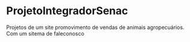 # ProjetoIntegradorSenac
Projetos de um site promovimento de vendas de animais agropecuários.
Com um sitema de faleconosco
